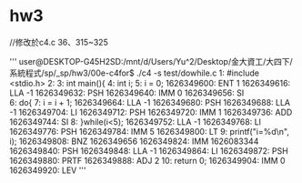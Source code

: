 # hw3
//修改於c4.c 36、315~325

'''
user@DESKTOP-G45H2SD:/mnt/d/Users/Yu^2/Desktop/金大資工/大四下/系統程式/sp/_sp/hw3/00e-c4for$ ./c4 -s test/dowhile.c
1: #include <stdio.h>
2: 
3: int main(){
4:     int i;
5:     i = 0;
  1626349600:     ENT 1
  1626349616:     LLA -1
  1626349632:     PSH 
  1626349640:     IMM 0
  1626349656:     SI  
6:     do{
7:         i = i + 1;
  1626349664:     LLA -1
  1626349680:     PSH
  1626349688:     LLA -1
  1626349704:     LI
  1626349712:     PSH
  1626349720:     IMM 1
  1626349736:     ADD
  1626349744:     SI
8:     }while(i<5);
  1626349752:     LLA -1
  1626349768:     LI
  1626349776:     PSH
  1626349784:     IMM 5
  1626349800:     LT
9:     printf("i=%d\n", i);
  1626349808:     BNZ 1626349656
  1626349824:     IMM 1626083344
  1626349840:     PSH
  1626349848:     LLA -1
  1626349864:     LI
  1626349872:     PSH
  1626349880:     PRTF
  1626349888:     ADJ 2
10:     return 0;
  1626349904:     IMM 0
  1626349920:     LEV
'''